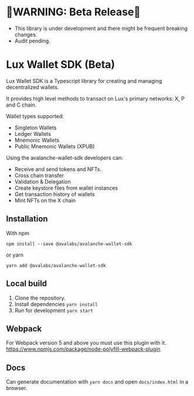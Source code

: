 # 🔴WARNING: Beta Release🔴

-   This library is under development and there might be frequent breaking changes.
-   Audit pending.

# Lux Wallet SDK (Beta)

Lux Wallet SDK is a Typescript library for creating and managing decentralized wallets.

It provides high level methods to transact on Lux's primary networks: X, P and C chain.

Wallet types supported:

-   Singleton Wallets
-   Ledger Wallets
-   Mnemonic Wallets
-   Public Mnemonic Wallets (XPUB)

Using the avalanche-wallet-sdk developers can:

-   Receive and send tokens and NFTs.
-   Cross chain transfer
-   Validation & Delegation
-   Create keystore files from wallet instances
-   Get transaction history of wallets
-   Mint NFTs on the X chain

## Installation

With npm

`npm install --save @avalabs/avalanche-wallet-sdk`

or yarn

`yarn add @avalabs/avalanche-wallet-sdk`

## Local build

1. Clone the repository.
2. Install dependencies `yarn install`
3. Run for development `yarn start`

## Webpack

For Webpack version 5 and above you must use this plugin with it. https://www.npmjs.com/package/node-polyfill-webpack-plugin

## Docs

Can generate documentation with `yarn docs` and open `docs/index.html` in a browser.
